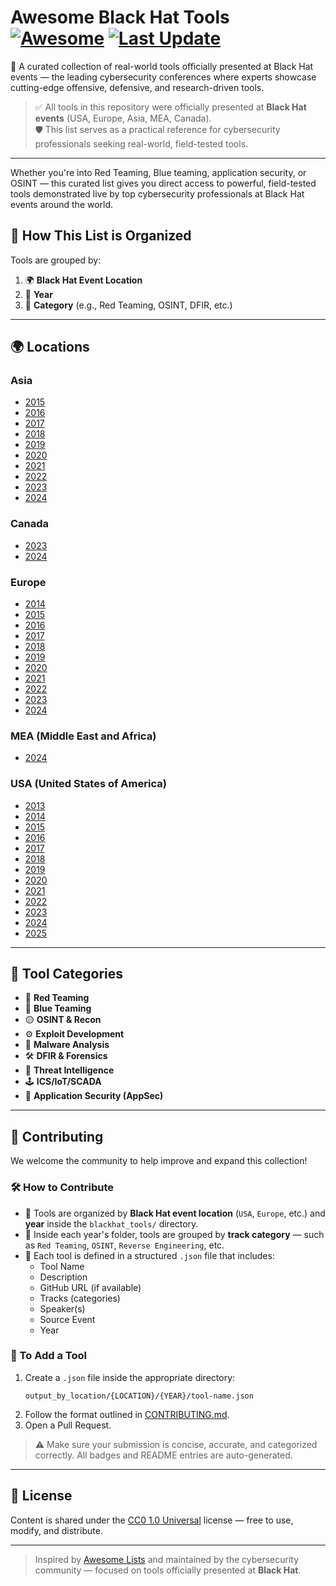 # Awesome Black Hat Tools [![Awesome](https://awesome.re/badge.svg)](https://awesome.re) [![Last Update](https://img.shields.io/badge/Updated-June%202025-blue)](https://github.com/UCYBERS/Awesome-BlackHat-Tools)

🚀 A curated collection of real-world tools officially presented at Black Hat events — the leading cybersecurity conferences where experts showcase cutting-edge offensive, defensive, and research-driven tools.

> ✅ All tools in this repository were officially presented at **Black Hat events** (USA, Europe, Asia, MEA, Canada).  
> 🛡️ This list serves as a practical reference for cybersecurity professionals seeking real-world, field-tested tools.

---
Whether you're into Red Teaming, Blue teaming, application security, or OSINT — this curated list gives you direct access to powerful, field-tested tools demonstrated live by top cybersecurity professionals at Black Hat events around the world.

## 📌 How This List is Organized

Tools are grouped by:
1. 🌍 **Black Hat Event Location**  
2. 📅 **Year**
3. 🎯 **Category** (e.g., Red Teaming, OSINT, DFIR, etc.)

---
## 🌍 Locations

### Asia
- [2015](blackhat_tools/Asia/2015/README.md)
- [2016](blackhat_tools/Asia/2016/README.md)
- [2017](blackhat_tools/Asia/2017/README.md)
- [2018](blackhat_tools/Asia/2018/README.md)
- [2019](blackhat_tools/Asia/2019/README.md)
- [2020](blackhat_tools/Asia/2020/README.md)
- [2021](blackhat_tools/Asia/2021/README.md)
- [2022](blackhat_tools/Asia/2022/README.md)
- [2023](blackhat_tools/Asia/2023/README.md)
- [2024](blackhat_tools/Asia/2024/README.md)

### Canada
- [2023](blackhat_tools/Canada/2023/README.md)
- [2024](blackhat_tools/Canada/2024/README.md)

### Europe
- [2014](blackhat_tools/Europe/2014/README.md)
- [2015](blackhat_tools/Europe/2015/README.md)
- [2016](blackhat_tools/Europe/2016/README.md)
- [2017](blackhat_tools/Europe/2017/README.md)
- [2018](blackhat_tools/Europe/2018/README.md)
- [2019](blackhat_tools/Europe/2019/README.md)
- [2020](blackhat_tools/Europe/2020/README.md)
- [2021](blackhat_tools/Europe/2021/README.md)
- [2022](blackhat_tools/Europe/2022/README.md)
- [2023](blackhat_tools/Europe/2023/README.md)
- [2024](blackhat_tools/Europe/2024/README.md)

### MEA (Middle East and Africa)
- [2024](blackhat_tools/MEA/2024/README.md)

### USA (United States of America)
- [2013](blackhat_tools/USA/2013/README.md)
- [2014](blackhat_tools/USA/2014/README.md)
- [2015](blackhat_tools/USA/2015/README.md)
- [2016](blackhat_tools/USA/2016/README.md)
- [2017](blackhat_tools/USA/2017/README.md)
- [2018](blackhat_tools/USA/2018/README.md)
- [2019](blackhat_tools/USA/2019/README.md)
- [2020](blackhat_tools/USA/2020/README.md)
- [2021](blackhat_tools/USA/2021/README.md)
- [2022](blackhat_tools/USA/2022/README.md)
- [2023](blackhat_tools/USA/2023/README.md)
- [2024](blackhat_tools/USA/2024/README.md)
- [2025](blackhat_tools/USA/2025/README.md)
---
## 🎯 Tool Categories

- 🔴 **Red Teaming**
- 🔵 **Blue Teaming**
- 🟡 **OSINT & Recon**
- ⚙️ **Exploit Development**
- 🧪 **Malware Analysis**
- 🛠️ **DFIR & Forensics**
- 🧠 **Threat Intelligence**
- 🕹️ **ICS/IoT/SCADA**
- 🔐 **Application Security (AppSec)**
---

## 🧩 Contributing

We welcome the community to help improve and expand this collection!

### 🛠 How to Contribute

- 📁 Tools are organized by **Black Hat event location** (`USA`, `Europe`, etc.) and **year** inside the `blackhat_tools/` directory.
- 🧠 Inside each year's folder, tools are grouped by **track category** — such as `Red Teaming`, `OSINT`, `Reverse Engineering`, etc.
- 📝 Each tool is defined in a structured `.json` file that includes:
  - Tool Name
  - Description
  - GitHub URL (if available)
  - Tracks (categories)
  - Speaker(s)
  - Source Event
  - Year

### 📄 To Add a Tool

1. Create a `.json` file inside the appropriate directory:
   ```
   output_by_location/{LOCATION}/{YEAR}/tool-name.json
   ```
2. Follow the format outlined in [CONTRIBUTING.md](CONTRIBUTING.md).
3. Open a Pull Request.

> ⚠️ Make sure your submission is concise, accurate, and categorized correctly. All badges and README entries are auto-generated.

---

## 📄 License

Content is shared under the [CC0 1.0 Universal](LICENSE) license — free to use, modify, and distribute.

---

> Inspired by [Awesome Lists](https://awesome.re) and maintained by the cybersecurity community — focused on tools officially presented at **Black Hat**.
